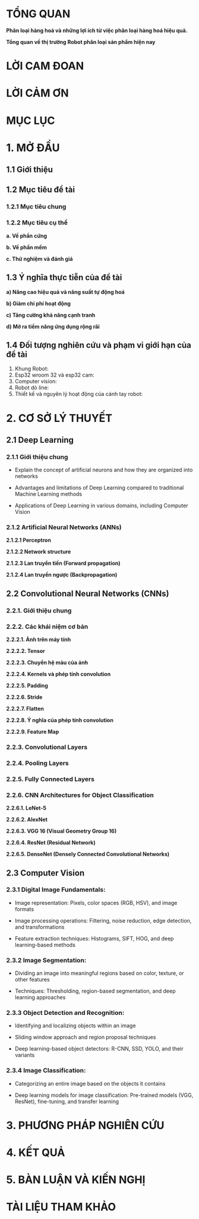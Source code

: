 # TỔNG QUAN
**Phân loại hàng hoá và những lợi ích từ việc phân loại hàng hoá hiệu quả.**

**Tổng quan về thị trường Robot phân loại sản phẩm hiện nay**
# LỜI CAM ĐOAN
# LỜI CẢM ƠN
# MỤC LỤC
# 1. MỞ ĐẦU
## 1.1 Giới thiệu
## 1.2 Mục tiêu để tài
### 1.2.1 Mục tiêu chung
### 1.2.2 Mục tiêu cụ thể
**a. Về phần cứng**

**b. Về phần mềm**

**c. Thử nghiệm và đánh giá**

## 1.3 Ý nghĩa thực tiễn của đề tài
**a) Nâng cao hiệu quả và năng suất tự động hoá**

**b) Giảm chi phí hoạt động**

**c) Tăng cường khả năng cạnh tranh**

**d) Mở ra tiềm năng ứng dụng rộng rãi**
## 1.4 Đối tượng nghiên cứu và phạm vi giới hạn của đề tài
1)	Khung Robot:
2)	Esp32 wroom 32 và esp32 cam:
3)	Computer vision:
4)	Robot dò line:
5)	Thiết kế và nguyên lý hoạt động của cánh tay robot:
# 2. CƠ SỞ LÝ THUYẾT
## 2.1 Deep Learning
### 2.1.1 Giới thiệu chung
- Explain the concept of artificial neurons and how they are organized into networks

- Advantages and limitations of Deep Learning compared to traditional Machine Learning methods

- Applications of Deep Learning in various domains, including Computer Vision
### 2.1.2 Artificial Neural Networks (ANNs)

**2.1.2.1 Perceptron**

**2.1.2.2 Network structure**

**2.1.2.3 Lan truyển tiến (Forward propagation)**

**2.1.2.4 Lan truyền ngược (Backpropagation)**

## 2.2 Convolutional Neural Networks (CNNs)

### 2.2.1. Giới thiệu chung

### 2.2.2. Các khái niệm cơ bản
**2.2.2.1. Ảnh trên máy tính**

**2.2.2.2. Tensor**

**2.2.2.3. Chuyển hệ màu của ảnh**

**2.2.2.4. Kernels và phép tính convolution**

**2.2.2.5. Padding**

**2.2.2.6. Stride**

**2.2.2.7. Flatten**

**2.2.2.8. Ý nghĩa của phép tính convolution**

**2.2.2.9. Feature Map**

### 2.2.3. Convolutional Layers

### 2.2.4. Pooling Layers

### 2.2.5. Fully Connected Layers

### 2.2.6. CNN Architectures for Object Classification

**2.2.6.1. LeNet-5**

**2.2.6.2. AlexNet**

**2.2.6.3. VGG 16 (Visual Geometry Group 16)**

**2.2.6.4. ResNet (Residual Network)**

**2.2.6.5. DenseNet (Densely Connected Convolutional Networks)**

## 2.3 Computer Vision
### 2.3.1 Digital Image Fundamentals:
- Image representation: Pixels, color spaces (RGB, HSV), and image formats

- Image processing operations: Filtering, noise reduction, edge detection, and transformations

- Feature extraction techniques: Histograms, SIFT, HOG, and deep learning-based methods
### 2.3.2 Image Segmentation:
- Dividing an image into meaningful regions based on color, texture, or other features

- Techniques: Thresholding, region-based segmentation, and deep learning approaches
### 2.3.3 Object Detection and Recognition:
- Identifying and localizing objects within an image

- Sliding window approach and region proposal techniques

- Deep learning-based object detectors: R-CNN, SSD, YOLO, and their variants
### 2.3.4 Image Classification:
- Categorizing an entire image based on the objects it contains

- Deep learning models for image classification: Pre-trained models (VGG, ResNet), fine-tuning, and transfer learning

# 3. PHƯƠNG PHÁP NGHIÊN CỨU
# 4. KẾT QUẢ
# 5. BÀN LUẬN VÀ KIẾN NGHỊ
# TÀI LIỆU THAM KHẢO
